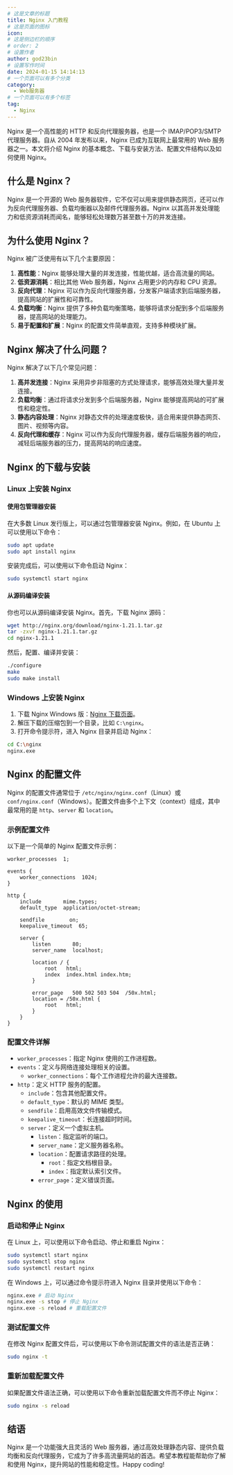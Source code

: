 ```yaml
---
# 这是文章的标题
title: Nginx 入门教程
# 这是页面的图标
icon: 
# 这是侧边栏的顺序
# order: 2
# 设置作者
author: god23bin
# 设置写作时间
date: 2024-01-15 14:14:13
# 一个页面可以有多个分类
category:
  - Web服务器
# 一个页面可以有多个标签
tag:
  - Nginx
---
```


Nginx 是一个高性能的 HTTP 和反向代理服务器，也是一个 IMAP/POP3/SMTP 代理服务器。自从 2004 年发布以来，Nginx 已成为互联网上最常用的 Web 服务器之一。本文将介绍 Nginx 的基本概念、下载与安装方法、配置文件结构以及如何使用 Nginx。

## 什么是 Nginx？

Nginx 是一个开源的 Web 服务器软件，它不仅可以用来提供静态网页，还可以作为反向代理服务器、负载均衡器以及邮件代理服务器。Nginx 以其高并发处理能力和低资源消耗而闻名，能够轻松处理数万甚至数十万的并发连接。

## 为什么使用 Nginx？

Nginx 被广泛使用有以下几个主要原因：

1. **高性能**：Nginx 能够处理大量的并发连接，性能优越，适合高流量的网站。
2. **低资源消耗**：相比其他 Web 服务器，Nginx 占用更少的内存和 CPU 资源。
3. **反向代理**：Nginx 可以作为反向代理服务器，分发客户端请求到后端服务器，提高网站的扩展性和可靠性。
4. **负载均衡**：Nginx 提供了多种负载均衡策略，能够将请求分配到多个后端服务器，提高网站的处理能力。
5. **易于配置和扩展**：Nginx 的配置文件简单直观，支持多种模块扩展。

## Nginx 解决了什么问题？

Nginx 解决了以下几个常见问题：

1. **高并发连接**：Nginx 采用异步非阻塞的方式处理请求，能够高效处理大量并发连接。
2. **负载均衡**：通过将请求分发到多个后端服务器，Nginx 能够提高网站的可扩展性和稳定性。
3. **静态内容处理**：Nginx 对静态文件的处理速度极快，适合用来提供静态网页、图片、视频等内容。
4. **反向代理和缓存**：Nginx 可以作为反向代理服务器，缓存后端服务器的响应，减轻后端服务器的压力，提高网站的响应速度。

## Nginx 的下载与安装

### Linux 上安装 Nginx

#### 使用包管理器安装

在大多数 Linux 发行版上，可以通过包管理器安装 Nginx。例如，在 Ubuntu 上可以使用以下命令：

```sh
sudo apt update
sudo apt install nginx
```

安装完成后，可以使用以下命令启动 Nginx：

```sh
sudo systemctl start nginx
```

#### 从源码编译安装

你也可以从源码编译安装 Nginx。首先，下载 Nginx 源码：

```sh
wget http://nginx.org/download/nginx-1.21.1.tar.gz
tar -zxvf nginx-1.21.1.tar.gz
cd nginx-1.21.1
```

然后，配置、编译并安装：

```sh
./configure
make
sudo make install
```

### Windows 上安装 Nginx

1. 下载 Nginx Windows 版：[Nginx 下载页面](http://nginx.org/en/download.html)。
2. 解压下载的压缩包到一个目录，比如 `C:\nginx`。
3. 打开命令提示符，进入 Nginx 目录并启动 Nginx：

```sh
cd C:\nginx
nginx.exe
```

## Nginx 的配置文件

Nginx 的配置文件通常位于 `/etc/nginx/nginx.conf`（Linux）或 `conf/nginx.conf`（Windows）。配置文件由多个上下文（context）组成，其中最常用的是 `http`、`server` 和 `location`。

### 示例配置文件

以下是一个简单的 Nginx 配置文件示例：

```nginx
worker_processes  1;

events {
    worker_connections  1024;
}

http {
    include       mime.types;
    default_type  application/octet-stream;

    sendfile        on;
    keepalive_timeout  65;

    server {
        listen       80;
        server_name  localhost;

        location / {
            root   html;
            index  index.html index.htm;
        }

        error_page   500 502 503 504  /50x.html;
        location = /50x.html {
            root   html;
        }
    }
}
```

### 配置文件详解

- `worker_processes`：指定 Nginx 使用的工作进程数。
- `events`：定义与网络连接处理相关的设置。
  - `worker_connections`：每个工作进程允许的最大连接数。
- `http`：定义 HTTP 服务的配置。
  - `include`：包含其他配置文件。
  - `default_type`：默认的 MIME 类型。
  - `sendfile`：启用高效文件传输模式。
  - `keepalive_timeout`：长连接超时时间。
  - `server`：定义一个虚拟主机。
    - `listen`：指定监听的端口。
    - `server_name`：定义服务器名称。
    - `location`：配置请求路径的处理。
      - `root`：指定文档根目录。
      - `index`：指定默认索引文件。
    - `error_page`：定义错误页面。

## Nginx 的使用

### 启动和停止 Nginx

在 Linux 上，可以使用以下命令启动、停止和重启 Nginx：

```sh
sudo systemctl start nginx
sudo systemctl stop nginx
sudo systemctl restart nginx
```

在 Windows 上，可以通过命令提示符进入 Nginx 目录并使用以下命令：

```sh
nginx.exe # 启动 Nginx
nginx.exe -s stop # 停止 Nginx
nginx.exe -s reload # 重载配置文件
```

### 测试配置文件

在修改 Nginx 配置文件后，可以使用以下命令测试配置文件的语法是否正确：

```sh
sudo nginx -t
```

### 重新加载配置文件

如果配置文件语法正确，可以使用以下命令重新加载配置文件而不停止 Nginx：

```sh
sudo nginx -s reload
```

## 结语

Nginx 是一个功能强大且灵活的 Web 服务器，通过高效处理静态内容、提供负载均衡和反向代理服务，它成为了许多高流量网站的首选。希望本教程能帮助你了解和使用 Nginx，提升网站的性能和稳定性。Happy coding!